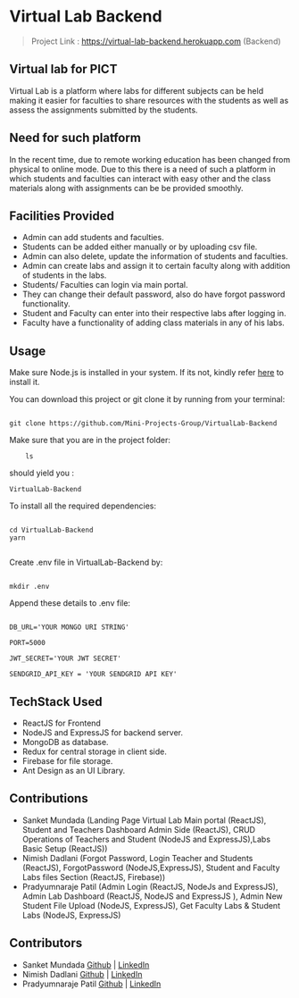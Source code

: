 # Virtual Lab Backend

> Project Link : https://virtual-lab-backend.herokuapp.com (Backend)

## Virtual lab for PICT

Virtual Lab is a platform where labs for different subjects can be held making it easier for faculties to share resources with the students as well as assess the assignments submitted by the students.

## Need for such platform

In the recent time, due to remote working education has been changed from physical to online mode. Due to this there is a need of such a platform in which students and faculties can interact with easy other and the class materials along with assignments can be be provided smoothly.

## Facilities Provided

- Admin can add students and faculties.
- Students can be added either manually or by uploading csv file.
- Admin can also delete, update the information of students and faculties.
- Admin can create labs and assign it to certain faculty along with addition of students in the labs.
- Students/ Faculties can login via main portal.
- They can change their default password, also do have forgot password functionality.
- Student and Faculty can enter into their respective labs after logging in.
- Faculty have a functionality of adding class materials in any of his labs.

## Usage

Make sure Node.js is installed in your system. If its not, kindly refer [here](https://nodejs.org/en/download/) to install it.

You can download this project or git clone it by running from your terminal:


```

git clone https://github.com/Mini-Projects-Group/VirtualLab-Backend

```


Make sure that you are in the project folder:

```
	ls
```

should yield you :

```
VirtualLab-Backend
```


To install all the required dependencies:
```

cd VirtualLab-Backend
yarn


```

Create .env file in VirtualLab-Backend by:

```

mkdir .env

```

Append these details to .env file:

```
  
DB_URL='YOUR MONGO URI STRING'

PORT=5000

JWT_SECRET='YOUR JWT SECRET'

SENDGRID_API_KEY = 'YOUR SENDGRID API KEY'

```

## TechStack Used

- ReactJS for Frontend
- NodeJS and ExpressJS for backend server.
- MongoDB as database.
- Redux for central storage in client side.
- Firebase for file storage.
- Ant Design as an UI Library.

## Contributions
- Sanket Mundada (Landing Page Virtual Lab Main portal (ReactJS), Student and Teachers Dashboard Admin Side (ReactJS), CRUD Operations of Teachers and Student (NodeJS and ExpressJS),Labs Basic Setup (ReactJS))
- Nimish Dadlani (Forgot Password, Login Teacher and Students (ReactJS), ForgotPassword (NodeJS,ExpressJS), Student and Faculty Labs files Section (ReactJS, Firebase))
- Pradyumnaraje Patil (Admin Login (ReactJS, NodeJs  and ExpressJS),  Admin Lab Dashboard (ReactJS, NodeJS and ExpressJS ), Admin New Student File Upload (NodeJS, ExpressJS), Get Faculty Labs & Student Labs (NodeJS, ExpressJS)

## Contributors

- Sanket Mundada    [Github](https://github.com/Sanketmundada)   |   [LinkedIn](https://www.linkedin.com/in/sanket-mundada/)
- Nimish Dadlani    [Github](https://github.com/nmd2611)   |   [LinkedIn](https://www.linkedin.com/in/nimishdadlani/)
- Pradyumnaraje Patil   [Github](https://github.com/KKKaneki)   |   [LinkedIn](https://www.linkedin.com/in/pradyumna-p-182375117/)
